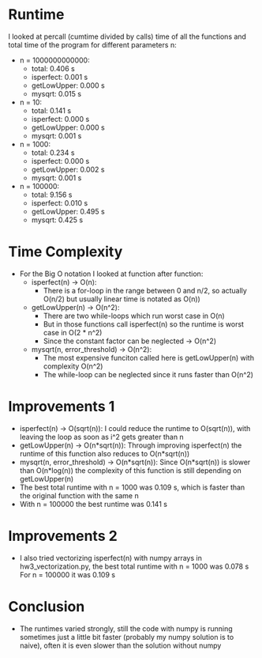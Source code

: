 # Runtime 
I looked at percall (cumtime divided by calls) time of all the functions and total time of the program for different parameters n:
- n = 1000000000000:
    - total: 0.406 s
    - isperfect: 0.001 s
    - getLowUpper: 0.000 s 
    - mysqrt: 0.015 s
- n = 10:
    - total: 0.141 s
    - isperfect: 0.000 s
    - getLowUpper: 0.000 s 
    - mysqrt: 0.001 s 
- n = 1000:
    - total: 0.234 s
    - isperfect: 0.000 s
    - getLowUpper: 0.002 s 
    - mysqrt: 0.001 s 
- n = 100000:
    - total: 9.156 s
    - isperfect: 0.010 s
    - getLowUpper: 0.495 s 
    - mysqrt: 0.425 s 


# Time Complexity
- For the Big O notation I looked at function after function:
    - isperfect(n) -> O(n):
        - There is a for-loop in the range between 0 and n/2, so actually O(n/2) but usually linear time is notated as O(n))
    - getLowUpper(n) -> O(n^2): 
        - There are two while-loops which run worst case in O(n)
        - But in those functions call isperfect(n) so the runtime is worst case in O(2 \* n^2)
        - Since the constant factor can be neglected -> O(n^2)
    - mysqrt(n, error_threshold) -> O(n^2):
        - The most expensive funciton called here is getLowUpper(n) with complexity O(n^2)
        - The while-loop can be neglected since it runs faster than O(n^2)

# Improvements 1
- isperfect(n) -> O(sqrt(n)): I could reduce the runtime to O(sqrt(n)), with leaving the loop as soon as i^2 gets greater than n
- getLowUpper(n) -> O(n\*sqrt(n)): Through improving isperfect(n) the runtime of this function also reduces to O(n\*sqrt(n))
- mysqrt(n, error_threshold) -> O(n\*sqrt(n)): Since O(n\*sqrt(n)) is slower than O(n\*log(n)) the complexity of this function is still depending on getLowUpper(n)
- The best total runtime with n = 1000 was 0.109 s, which is faster than the original function with the same n
- With n = 100000 the best runtime was 0.141 s

# Improvements 2
- I also tried vectorizing isperfect(n) with numpy arrays in hw3_vectorization.py, the best total runtime with n = 1000 was 0.078 s
For n = 100000 it was 0.109 s

# Conclusion
- The runtimes varied strongly, still the code with numpy is running sometimes just a little bit faster (probably my numpy solution is to naive), often it is even slower than the solution without numpy